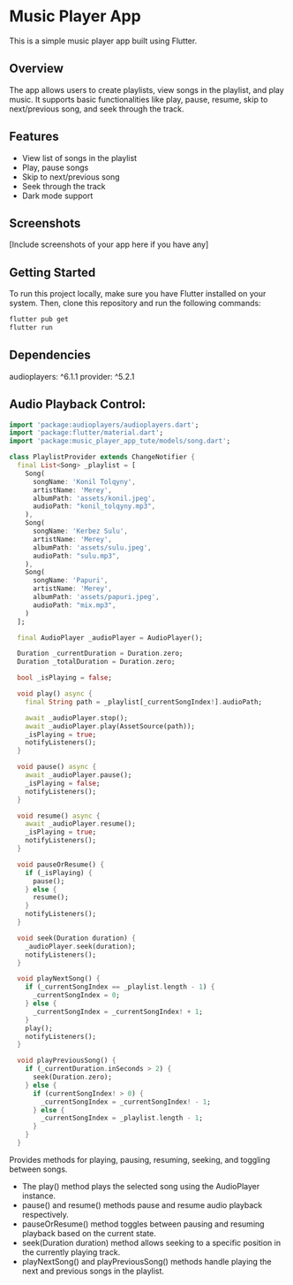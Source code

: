 # Music Player App

This is a simple music player app built using Flutter.

## Overview

The app allows users to create playlists, view songs in the playlist, and play music. It supports basic functionalities like play, pause, resume, skip to next/previous song, and seek through the track.

## Features

- View list of songs in the playlist
- Play, pause songs
- Skip to next/previous song
- Seek through the track
- Dark mode support

## Screenshots

[Include screenshots of your app here if you have any]

## Getting Started

To run this project locally, make sure you have Flutter installed on your system. Then, clone this repository and run the following commands:

```bash
flutter pub get
flutter run
```

## Dependencies
audioplayers: ^6.1.1
provider: ^5.2.1



## Audio Playback Control:

```dart
import 'package:audioplayers/audioplayers.dart';
import 'package:flutter/material.dart';
import 'package:music_player_app_tute/models/song.dart';

class PlaylistProvider extends ChangeNotifier {
  final List<Song> _playlist = [
    Song(
      songName: 'Konil Tolqyny',
      artistName: 'Merey',
      albumPath: 'assets/konil.jpeg',
      audioPath: "konil_tolqyny.mp3",
    ),
    Song(
      songName: 'Kerbez Sulu',
      artistName: 'Merey',
      albumPath: 'assets/sulu.jpeg',
      audioPath: "sulu.mp3",
    ),
    Song(
      songName: 'Papuri',
      artistName: 'Merey',
      albumPath: 'assets/papuri.jpeg',
      audioPath: "mix.mp3",
    )
  ];

  final AudioPlayer _audioPlayer = AudioPlayer();

  Duration _currentDuration = Duration.zero;
  Duration _totalDuration = Duration.zero;

  bool _isPlaying = false;

  void play() async {
    final String path = _playlist[_currentSongIndex!].audioPath;

    await _audioPlayer.stop();
    await _audioPlayer.play(AssetSource(path));
    _isPlaying = true;
    notifyListeners();
  }

  void pause() async {
    await _audioPlayer.pause();
    _isPlaying = false;
    notifyListeners();
  }

  void resume() async {
    await _audioPlayer.resume();
    _isPlaying = true;
    notifyListeners();
  }

  void pauseOrResume() {
    if (_isPlaying) {
      pause();
    } else {
      resume();
    }
    notifyListeners();
  }

  void seek(Duration duration) {
    _audioPlayer.seek(duration);
    notifyListeners();
  }

  void playNextSong() {
    if (_currentSongIndex == _playlist.length - 1) {
      _currentSongIndex = 0;
    } else {
      _currentSongIndex = _currentSongIndex! + 1;
    }
    play();
    notifyListeners();
  }

  void playPreviousSong() {
    if (_currentDuration.inSeconds > 2) {
      seek(Duration.zero);
    } else {
      if (currentSongIndex! > 0) {
        _currentSongIndex = _currentSongIndex! - 1;
      } else {
        _currentSongIndex = _playlist.length - 1;
      }
    }
  }
```

Provides methods for playing, pausing, resuming, seeking, and toggling between songs.
- The play() method plays the selected song using the AudioPlayer instance.
- pause() and resume() methods pause and resume audio playback respectively.
- pauseOrResume() method toggles between pausing and resuming playback based on the current state.
- seek(Duration duration) method allows seeking to a specific position in the currently playing track.
- playNextSong() and playPreviousSong() methods handle playing the next and previous songs in the playlist.
